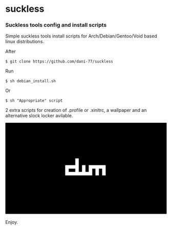 # suckless
### Suckless tools config and install scripts

Simple suckless tools install scripts for Arch/Debian/Gentoo/Void based linux distributions.

After 
```shell
$ git clone https://github.com/dani-77/suckless
```
Run
```shell
$ sh debian_install.sh
```
Or
```shell
$ sh "Appropriate" script 
```

2 extra scripts for creation of .profile or .xinitrc, a wallpaper and an alternative slock locker avilable.

![screenshot](dwm-black-white.png?raw=true)

Enjoy.
